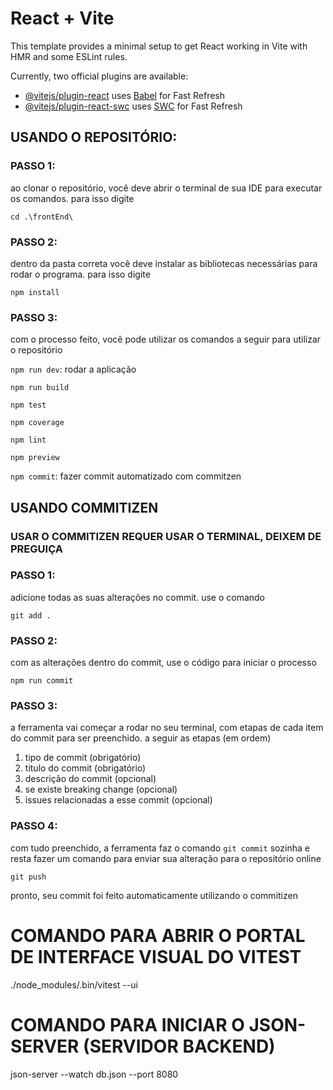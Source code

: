 # React + Vite

This template provides a minimal setup to get React working in Vite with HMR and some ESLint rules.

Currently, two official plugins are available:

- [@vitejs/plugin-react](https://github.com/vitejs/vite-plugin-react/blob/main/packages/plugin-react/README.md) uses [Babel](https://babeljs.io/) for Fast Refresh
- [@vitejs/plugin-react-swc](https://github.com/vitejs/vite-plugin-react-swc) uses [SWC](https://swc.rs/) for Fast Refresh

## USANDO O REPOSITÓRIO:

### PASSO 1:

ao clonar o repositório, você deve abrir o terminal de sua IDE para executar os comandos. para isso digite

`cd .\frontEnd\`

### PASSO 2:

dentro da pasta correta você deve instalar as bibliotecas necessárias para rodar o programa. para isso digite

`npm install`

### PASSO 3:

com o processo feito, você pode utilizar os comandos a seguir para utilizar o repositório

`npm run dev`: rodar a aplicação

`npm run build`

`npm test`

`npm coverage`

`npm lint`

`npm preview`

`npm commit`: fazer commit automatizado com commitzen

## USANDO COMMITIZEN

### USAR O COMMITIZEN REQUER USAR O TERMINAL, DEIXEM DE PREGUIÇA

### PASSO 1:

adicione todas as suas alterações no commit. use o comando

`git add .`

### PASSO 2:

com as alterações dentro do commit, use o código para iniciar o processo

`npm run commit`

### PASSO 3:

a ferramenta vai começar a rodar no seu terminal, com etapas de cada item do commit para ser preenchido. a seguir as etapas (em ordem)

1. tipo de commit (obrigatório)
2. título do commit (obrigatório)
3. descrição do commit (opcional)
4. se existe breaking change (opcional)
5. issues relacionadas a esse commit (opcional)

### PASSO 4: 

com tudo preenchido, a ferramenta faz o comando `git commit` sozinha e resta fazer um comando para enviar sua alteração para o repositório online

`git push`

pronto, seu commit foi feito automaticamente utilizando o commitizen

# COMANDO PARA ABRIR O PORTAL DE INTERFACE VISUAL DO VITEST
./node_modules/.bin/vitest --ui

# COMANDO PARA INICIAR O JSON-SERVER (SERVIDOR BACKEND)
json-server --watch db.json --port 8080
